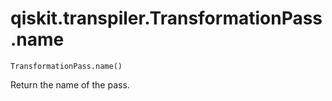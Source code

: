 # qiskit.transpiler.TransformationPass.name

`TransformationPass.name()`

Return the name of the pass.
